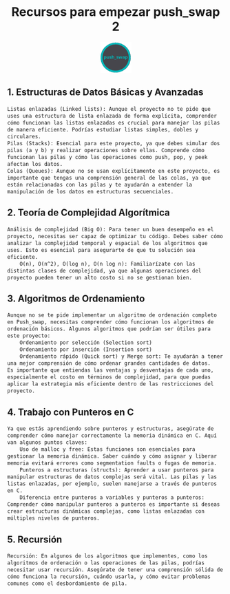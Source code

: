 
<h1 align="center" width="100%">Recursos para empezar push_swap 2</h1>


<p align="center" width="100%"><img src="../push_swap.png" width="72" />




## 1. Estructuras de Datos Básicas y Avanzadas

    Listas enlazadas (Linked lists): Aunque el proyecto no te pide que uses una estructura de lista enlazada de forma explícita, comprender cómo funcionan las listas enlazadas es crucial para manejar las pilas de manera eficiente. Podrías estudiar listas simples, dobles y circulares.
    Pilas (Stacks): Esencial para este proyecto, ya que debes simular dos pilas (a y b) y realizar operaciones sobre ellas. Comprende cómo funcionan las pilas y cómo las operaciones como push, pop, y peek afectan los datos.
    Colas (Queues): Aunque no se usan explícitamente en este proyecto, es importante que tengas una comprensión general de las colas, ya que están relacionadas con las pilas y te ayudarán a entender la manipulación de los datos en estructuras secuenciales.

## 2. Teoría de Complejidad Algorítmica

    Análisis de complejidad (Big O): Para tener un buen desempeño en el proyecto, necesitas ser capaz de optimizar tu código. Debes saber cómo analizar la complejidad temporal y espacial de los algoritmos que uses. Esto es esencial para asegurarte de que tu solución sea eficiente.
        O(n), O(n^2), O(log n), O(n log n): Familiarízate con las distintas clases de complejidad, ya que algunas operaciones del proyecto pueden tener un alto costo si no se gestionan bien.

## 3. Algoritmos de Ordenamiento

    Aunque no se te pide implementar un algoritmo de ordenación completo en Push_swap, necesitas comprender cómo funcionan los algoritmos de ordenación básicos. Algunos algoritmos que podrían ser útiles para este proyecto:
        Ordenamiento por selección (Selection sort)
        Ordenamiento por inserción (Insertion sort)
        Ordenamiento rápido (Quick sort) y Merge sort: Te ayudarán a tener una mejor comprensión de cómo ordenar grandes cantidades de datos.
    Es importante que entiendas las ventajas y desventajas de cada uno, especialmente el costo en términos de complejidad, para que puedas aplicar la estrategia más eficiente dentro de las restricciones del proyecto.

## 4. Trabajo con Punteros en C

    Ya que estás aprendiendo sobre punteros y estructuras, asegúrate de comprender cómo manejar correctamente la memoria dinámica en C. Aquí van algunos puntos claves:
        Uso de malloc y free: Estas funciones son esenciales para gestionar la memoria dinámica. Saber cuándo y cómo asignar y liberar memoria evitará errores como segmentation faults o fugas de memoria.
        Punteros a estructuras (structs): Aprender a usar punteros para manipular estructuras de datos complejas será vital. Las pilas y las listas enlazadas, por ejemplo, suelen manejarse a través de punteros en C.
        Diferencia entre punteros a variables y punteros a punteros: Comprender cómo manipular punteros a punteros es importante si deseas crear estructuras dinámicas complejas, como listas enlazadas con múltiples niveles de punteros.

## 5. Recursión

    Recursión: En algunos de los algoritmos que implementes, como los algoritmos de ordenación o las operaciones de las pilas, podrías necesitar usar recursión. Asegúrate de tener una comprensión sólida de cómo funciona la recursión, cuándo usarla, y cómo evitar problemas comunes como el desbordamiento de pila.
